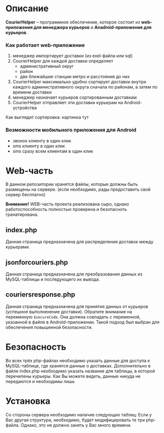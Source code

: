 # Описание
**CourierHelper** – программное обеспечение, которое состоит из **web-приложения для менеджера курьеров** и **Anadroid-приложения для курьеров**.

### Как работает web-приложение
   1. менеджер импортирует доставки (из exel-файла или sql)
   2. CourierHelper для каждой доставки определяет
      * административный округ
      * район
      * две ближайшие станции метро и расстояния до них
   3. CourierHelper максимально удобно сортирует доставки внутри каждого административного округа сначала по районам, а затем по времени доставки
   4. менеджер назначает курьеров сортированным доставкам
   5. CourierHelper отправляет эти доставки курьерам на Android-устройства

Как выглядит сортировка:
картинка тут

### Возможности мобильного приложения для Android
   * звонок клиенту в один клик
   * sms клиенту в один клик
   * sms сразу всем клиентам в один клик

# Web-часть

В данном репозитории хранятся файлы, которые должны быть размещены на сервере. 
(если необходимо, рады предоставить свой сервер бесплатно)

**Внимание!**
WEB-часть проекта реализована сыро, однако работоспособность полностью проверена и безопасноть гранатирована.

## index.php
Данная страница предназначена для распределения доставок между курьерами.

## jsonforcouriers.php
Данная страница предназначена для преобразования данных из MySQL-таблицы и последующего их вывода.

## couriersresponse.php
Данная страница предназначена для принятия данных от курьеров (успешное выполненение доставки).
Обратите внимание на переменную ``$secureCode``. Она должна совпадать с переменной, указанной в файле в Android-приложении.
Такой подход был выбран для обеспечения повышенной безопасности.

# Безопасность
Во всех трёх php-файлах необходимо указать данные для доступа к MySQL-таблице, где хранятся данные о доставках. Дополнительно в файле index.php необходимо указать название для таблицы, в которой перечилены курьеры. Как Вы можете видеть, данные никуда не передаются и необходимы лишь

# Установка
Со стороны сервера необходимо налачие следующих таблиц:
Если у Вас другая структура, необходимо, будет модифицировать те три php-файла.
Однако, это не должно занять у Вас много времени.

